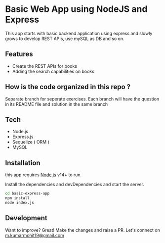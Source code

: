 # Basic Web App using NodeJS and Express


This app starts with basic backend application using express and slowly grows to develop REST APIs, use mySQL as DB and so on.  

## Features
* Create the REST APIs for books
* Adding the search capabilities on books

## How is the code organized in this repo ?
Separate branch for seperate exercises. Each branch will have the question in its README file and solution in the same branch


## Tech
- Node.js
- Express.js
- Sequelize ( ORM )
- MySQL


## Installation

this app requires [Node.js](https://nodejs.org/) v14+ to run.

Install the dependencies and devDependencies and start the server.

```sh
cd basic-express-app
npm install
node index.js
```

## Development

Want to improve? Great!
Make the changes and raise a PR. Let's connect on m.kumarmohit19@gmail.com

